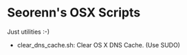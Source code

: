 Seorenn's OSX Scripts
=====================

Just utilities :-)

* clear_dns_cache.sh: Clear OS X DNS Cache. (Use SUDO)
